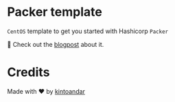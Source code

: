 Packer template
=================
`CentOS` template to get you started with Hashicorp `Packer`

📝 Check out the [blogpost](https://blog.kintoandar.com/2015/01/veewee-packer-kickstarting-vms-into-gear.html) about it.

# Credits
Made with ♥️ by [kintoandar](https://blog.kintoandar.com/)
